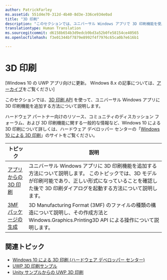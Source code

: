 ```yaml
---
author: PatrickFarley
ms.assetid: 551d4e70-312d-4b40-8d3e-336ce934e0ad
title: "3D 印刷"
description: "このセクションでは、ユニバーサル Windows アプリで 3D 印刷機能を使用する方法について説明します。"
translationtype: Human Translation
ms.sourcegitcommit: d6158b654b3d9edcb9bd3a52b0fe58154ce40565
ms.openlocfilehash: f3e01344bf7879e8992f4f7976c65ca0b7e616b1

---
```

# 3D 印刷

\[Windows 10 の UWP アプリ向けに更新。 Windows 8.x の記事については、[アーカイブ](http://go.microsoft.com/fwlink/p/?linkid=619132)をご覧ください\]

このセクションでは、[3D 印刷 API](https://msdn.microsoft.com/library/windows/apps/windows.graphics.printing3d.aspx) を使って、ユニバーサル Windows アプリに 3D 印刷機能を追加する方法について説明します。  

<!-- ![the 3D printing from Unity sample uses Windows 3D print APIs to facilitate the printing of a textured model asset from Unity software](images/unity-app-screenshot-002.png) -->

ハードウェア パートナー向けのリソース、コミュニティのディスカッション フォーラム、および 3D 印刷機能に関する一般的な情報など、Windows 10 による 3D 印刷について詳しくは、ハードウェア デベロッパー センターの「[Windows 10 による 3D 印刷](https://developer.microsoft.com/windows/hardware/3d-print-support-windows-10)」のサイトをご覧ください。

| トピック | 説明 | 
|-------|-------------|
| [アプリからの 3D 印刷](3d-print-from-app.md) | ユニバーサル Windows アプリに 3D 印刷機能を追加する方法について説明します。 このトピックでは、3D モデルが印刷可能であり、正しい形式になっていることを確認した後で 3D 印刷ダイアログを起動する方法について説明します。 |
| [3MF パッケージの生成](generate-3mf.md) | 3D Manufacturing Format (3MF) のファイルの種類の構造について説明し、その作成方法と Windows.Graphics.Printing3D API による操作について説明します。 |

## 関連トピック

* [Windows 10 による 3D 印刷 (ハードウェア デベロッパー センター)](https://developer.microsoft.com/windows/hardware/3d-print-support-windows-10)
* [UWP 3D 印刷サンプル](https://github.com/Microsoft/Windows-universal-samples/tree/master/Samples/3DPrinting)
* [Unity サンプルからの UWP 3D 印刷](https://github.com/Microsoft/Windows-universal-samples/tree/master/Samples/3DPrintingFromUnity)

 




<!--HONumber=Sep16_HO2-->


